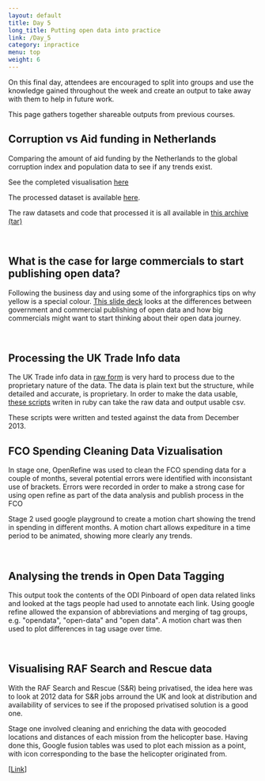 ```yaml
---
layout: default
title: Day 5
long_title: Putting open data into practice
link: /Day_5
category: inpractice
menu: top
weight: 6
---
```


On this final day, attendees are encouraged to split into groups and use the knowledge gained throughout the week and create an output to take away with them to help in future work.

This page gathers together shareable outputs from previous courses. 

## **Corruption vs Aid funding in Netherlands**

Comparing the amount of aid funding by the Netherlands to the global corruption index and population data to see if any trends exist. 

See the completed visualisation <a href="http://kode1100.com/ODI-training/">here</a>

The processed dataset is available <a href="../stuff/c_a.csv">here</a>.

The raw datasets and code that processed it is all available in <a href="../stuff/corruption.tar">this archive (tar)</a>

<br>

## **What is the case for large commercials to start publishing open data?**

Following the business day and using some of the inforgraphics tips on why yellow is a special colour. <a href="
https://docs.google.com/a/theodi.org/presentation/d/1jkaCceAsQyvPN83hk2GbukfW8ZhFVCux--ebYQEfjjk/edit#slide=id.g2ae726b8e_063">This slide deck</a> looks at the differences between government and commercial publishing of open data and how big commercials might want to start thinking about their open data journey.

<br>

## **Processing the UK Trade Info data** 

The UK Trade info data in <a href="https://www.uktradeinfo.com/Statistics/Pages/DataDownloads.aspx">raw form</a> is very hard to process due to the proprietary nature of the data. The data is plain text but the structure, while detailed and accurate, is proprietary. In order to make the data usable, <a href="../stuff/uktrade-parsing-scripts.zip">these scripts</a> writen in ruby can take the raw data and output usable csv. 

These scripts were written and tested against the data from December 2013.

## **FCO Spending Cleaning Data Vizualisation**

In stage one, OpenRefine was used to clean the FCO spending data for a couple of months, several potential errors were identified with inconsistant use of brackets. Errors were recorded in order to make a strong case for using open refine as part of the data analysis and publish process in the FCO

Stage 2 used google playground to create a motion chart showing the trend in spending in different months. A motion chart allows expediture in a time period to be animated, showing more clearly any trends.

<br>

## **Analysing the trends in Open Data Tagging**

This output took the contents of the ODI Pinboard of open data related links and looked at the tags people had used to annotate each link. Using google refine allowed the expansion of abbreviations and merging of tag groups, e.g. "opendata", "open-data" and "open data". A motion chart was then used to plot differences in tag usage over time.

<br>

## **Visualising RAF Search and Rescue data**

With the RAF Search and Rescue (S&R) being privatised, the idea here was to look at 2012 data for S&R jobs arround the UK and look at distribution and availability of services to see if the proposed privatised solution is a good one.

Stage one involved cleaning and enriching the data with geocoded locations and distances of each mission from the helicopter base. Having done this, Google fusion tables was used to plot each mission as a point, with icon corresponding to the base the helicopter originated from.

\[[Link](https://www.google.com/fusiontables/DataSource?docid=1y36seoYQD3NYlaugWFV1j1Y3zQqruReYZCiajho#map:id=3)\]
